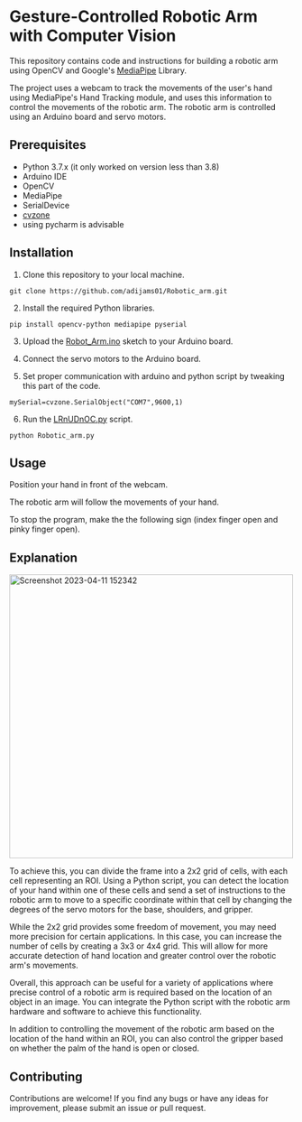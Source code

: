 # Gesture-Controlled Robotic Arm with Computer Vision
This repository contains code and instructions for building a robotic arm using OpenCV and Google's [MediaPipe](https://github.com/google/mediapipe) Library.

The project uses a webcam to track the movements of the user's hand using MediaPipe's Hand Tracking module, and uses this information to control the movements of the robotic arm. The robotic arm is controlled using an Arduino board and servo motors.

## Prerequisites
* Python 3.7.x (it only worked on version less than 3.8)
* Arduino IDE
* OpenCV
* MediaPipe
* SerialDevice
* [cvzone](https://github.com/cvzone/cvzone)
* using pycharm is advisable

## Installation
1. Clone this repository to your local machine.
```
git clone https://github.com/adijams01/Robotic_arm.git
```
2. Install the required Python libraries.
```
pip install opencv-python mediapipe pyserial
```
3. Upload the [Robot_Arm.ino](https://github.com/adijams01/Robotic_arm/blob/main/2x2%20Grid%20Robotic%20Arm/Robot_Arm.ino) sketch to your Arduino board.

4. Connect the servo motors to the Arduino board.

5. Set proper communication with arduino and python script by tweaking this part of the code.
```
mySerial=cvzone.SerialObject("COM7",9600,1)
```


6. Run the [LRnUDnOC.py](https://github.com/adijams01/Robotic_arm/blob/main/2x2%20Grid%20Robotic%20Arm/LRnUDnOC.py) script.

```
python Robotic_arm.py
```
## Usage
Position your hand in front of the webcam.

The robotic arm will follow the movements of your hand.

To stop the program, make the the following sign (index finger open and pinky finger open).

## Explanation

<img width="503" alt="Screenshot 2023-04-11 152342" src="https://user-images.githubusercontent.com/92617405/231125223-7d162a43-233b-424c-8401-e9e70664cf9d.png">

To achieve this, you can divide the frame into a 2x2 grid of cells, with each cell representing an ROI. Using a Python script, you can detect the location of your hand within one of these cells and send a set of instructions to the robotic arm to move to a specific coordinate within that cell by changing the degrees of the servo motors for the base, shoulders, and gripper.

While the 2x2 grid provides some freedom of movement, you may need more precision for certain applications. In this case, you can increase the number of cells by creating a 3x3 or 4x4 grid. This will allow for more accurate detection of hand location and greater control over the robotic arm's movements.

Overall, this approach can be useful for a variety of applications where precise control of a robotic arm is required based on the location of an object in an image. You can integrate the Python script with the robotic arm hardware and software to achieve this functionality.

In addition to controlling the movement of the robotic arm based on the location of the hand within an ROI, you can also control the gripper based on whether the palm of the hand is open or closed.

## Contributing
Contributions are welcome! If you find any bugs or have any ideas for improvement, please submit an issue or pull request.





